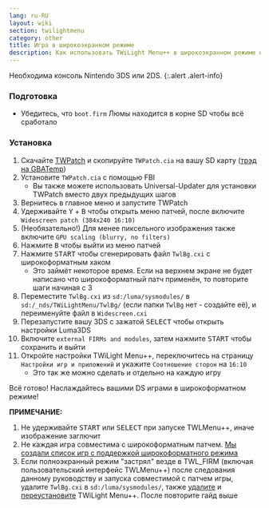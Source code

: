 ```yaml
---
lang: ru-RU
layout: wiki
section: twilightmenu
category: other
title: Игра в широкоэкранном режиме
description: Как использовать TWiLight Menu++ в широкоэкранном режиме на Nintendo 3DS
---
```


Необходима консоль Nintendo 3DS или 2DS.
{:.alert .alert-info}

### Подготовка
- Убедитесь, что `boot.firm` Люмы находится в корне SD чтобы всё сработало

### Установка
1. Скачайте [TWPatch](https://db.universal-team.net/assets/files/TWPatch.cia) и скопируйте `TWPatch.cia` на вашу SD карту ([трэд на GBATemp](https://gbatemp.net/threads/twpatcher-ds-i-mode-screen-filters-and-patches.542694/))
1. Установите `TWPatch.cia` с помощью FBI
   - Вы также можете использовать Universal-Updater для установки TWPatch вместо двух предыдущих шагов
1. Вернитесь в главное меню и запустите TWPatch
1. Удерживайте <kbd class="face">Y</kbd> + <kbd class="face">B</kbd> чтобы открыть меню патчей, после включите `Widescreen patch (384x240 16:10)`
1. (Необязательно!) Для менее пиксельного изображения также включите `GPU scaling (blurry, no filters)`
1. Нажмите <kbd class="face">B</kbd> чтобы выйти из меню патчей
1. Нажмите <kbd>START</kbd> чтобы сгенерировать файл `TwlBg.cxi` с широкоформатным хаком
   - Это займёт некоторое время. Если на верхнем экране не будет написано что широкоформатный патч применён, то повторите шаги начиная с 3
1. Переместите `TwlBg.cxi` из `sd:/luma/sysmodules/` в `sd:/_nds/TWiLightMenu/TwlBg/` (если папки `TwlBg` нет - создайте её), и переименуйте файл в `Widescreen.cxi`
1. Перезапустите вашу 3DS с зажатой <kbd>SELECT</kbd> чтобы открыть настройки Luma3DS
1. Включите `external FIRMs and modules`, затем нажмите <kbd>START</kbd> чтобы сохранить и выйти
1. Откройте настройки TWiLight Menu++, переключитесь на страницу `Настройки игр и приложений` и укажите `Соотношение сторон` на `16:10`
   - Это так же можно сделать и отдельно на каждую игру

Всё готово! Наслаждайтесь вашими DS играми в широкоформатном режиме!

**ПРИМЕЧАНИЕ:**
1. Не удерживайте <kbd>START</kbd> или <kbd>SELECT</kbd> при запуске TWLMenu++, иначе изображение заглючит
1. Не каждая игра совместима с широкоформатным патчем. [Мы создали список игр с поддержкой широкоформатного режима](https://github.com/DS-Homebrew/TWiLightMenu/blob/master/7zfile/3DS%20-%20CFW%20users/Games%20supported%20with%20widescreen.txt)
1. Если полноэкранный режим "застрял" везде в TWL_FIRM (включая пользовательский интерфейс TWLMenu++) после следования данному руководству и запуска совместимой с патчем игры, удалите `TwlBg.cxi` в `sd:/luma/sysmodules/`, также [удалите](https://wiki.ds-homebrew.com/twilightmenu/uninstalling-3ds) и [переустановите](https://wiki.ds-homebrew.com/twilightmenu/installing-3ds) TWiLight Menu++. После повторите гайд выше
